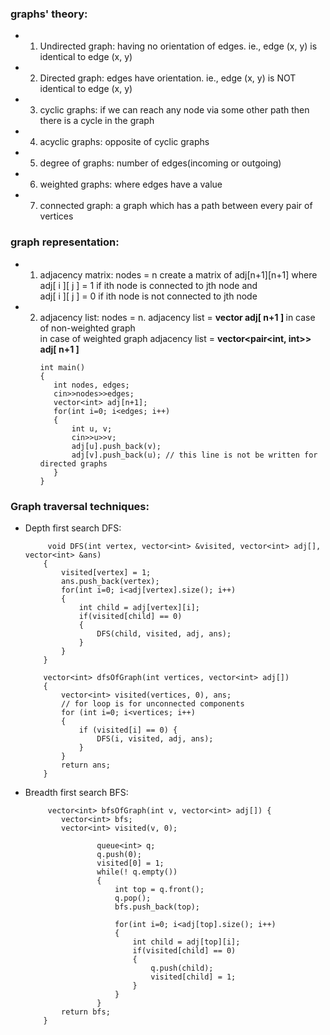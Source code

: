 ### graphs' theory:
* 1. Undirected graph: having no orientation of edges. ie., edge (x, y) is identical to edge (x, y)
* 2. Directed graph: edges have orientation. ie., edge (x, y) is NOT identical to edge (x, y)
* 3. cyclic graphs: if we can reach any node via some other path then there is a cycle in the graph
* 4. acyclic graphs: opposite of cyclic graphs
* 5. degree of graphs: number of edges(incoming or outgoing)
* 6. weighted graphs: where edges have a value
* 7. connected graph: a graph which has a path between every pair of vertices
### graph representation:
* 1. adjacency matrix: nodes = n create a matrix of adj[n+1][n+1] where <br>
     adj[ i ][ j ] = 1 if ith node is connected to jth node and <br>
     adj[ i ][ j ] = 0 if ith node is not connected to jth node <br>
* 2. adjacency list: nodes = n. adjacency list = <b>vector<int> adj[ n+1 ] </b> in case of non-weighted graph <br>
     in case of weighted graph  adjacency list = <b>vector<pair<int, int>> adj[ n+1 ] </b>  
     ```
     int main()
     {
        int nodes, edges;
        cin>>nodes>>edges;
        vector<int> adj[n+1];
        for(int i=0; i<edges; i++)
        {
            int u, v;
            cin>>u>>v;
            adj[u].push_back(v);
            adj[v].push_back(u); // this line is not be written for directed graphs
        }
     }
     ```
### Graph traversal techniques: 
*  Depth first search DFS:     
     ```
          void DFS(int vertex, vector<int> &visited, vector<int> adj[], vector<int> &ans)
         {
             visited[vertex] = 1;
             ans.push_back(vertex);
             for(int i=0; i<adj[vertex].size(); i++)
             {
                 int child = adj[vertex][i];
                 if(visited[child] == 0)
                 {
                     DFS(child, visited, adj, ans);
                 }
             }
         }

         vector<int> dfsOfGraph(int vertices, vector<int> adj[]) 
         {
             vector<int> visited(vertices, 0), ans;
             // for loop is for unconnected components
             for (int i=0; i<vertices; i++)
             {
                 if (visited[i] == 0) {
                     DFS(i, visited, adj, ans);
                 }
             }
             return ans;
         }   
     ```
*  Breadth first search BFS:     
     ```
          vector<int> bfsOfGraph(int v, vector<int> adj[]) {
             vector<int> bfs;
             vector<int> visited(v, 0);

                     queue<int> q;
                     q.push(0);
                     visited[0] = 1;
                     while(! q.empty())
                     {
                         int top = q.front();
                         q.pop();
                         bfs.push_back(top);

                         for(int i=0; i<adj[top].size(); i++)
                         {
                             int child = adj[top][i];
                             if(visited[child] == 0)
                             {
                                 q.push(child);
                                 visited[child] = 1;
                             }
                         }
                     }
             return bfs;
         }    
     ```
                                                                                                             
     
